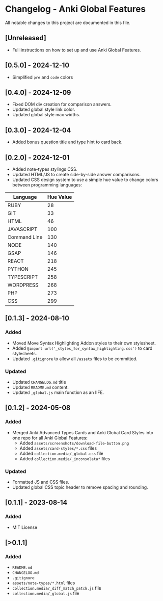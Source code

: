 # Changelog - Anki Global Features

All notable changes to this project are documented in this file.

## [Unreleased]

- Full instructions on how to set up and use Anki Global Features.

## [0.5.0] - 2024-12-10

- Simplified `pre` and `code` colors

## [0.4.0] - 2024-12-09

- Fixed DOM div creation for comparison answers.
- Updated global style link color.
- Updated global style max widths.

## [0.3.0] - 2024-12-04

- Added bonus question title and type hint to card back.

## [0.2.0] - 2024-12-01

- Added note-types stylings CSS.
- Updated HTML/JS to create side-by-side answer comparisons.
- Updated CSS design system to use a simple hue value to change colors between programming languages:

| Language     | Hue Value |
| ------------ | --------- |
| RUBY         | 28        |
| GIT          | 33        |
| HTML         | 46        |
| JAVASCRIPT   | 100       |
| Command Line | 130       |
| NODE         | 140       |
| GSAP         | 146       |
| REACT        | 218       |
| PYTHON       | 245       |
| TYPESCRIPT   | 258       |
| WORDPRESS    | 268       |
| PHP          | 273       |
| CSS          | 299       |

## [0.1.3] - 2024-08-10

### Added

- Moved Move Syntax Highlighting Addon styles to their own stylesheet.
- Added `@import url('_styles_for_syntax_highlighting.css')` to card stylesheets.
- Updated `.gitignore` to allow all `/assets` files to be committed.

### Updated

- Updated `CHANGELOG.md` title
- Updated `README.md` content.
- Updated `_global.js` main function as an IIFE.

## [0.1.2] - 2024-05-08

### Added

- Merged Anki Advanced Types Cards and Anki Global Card Styles into one repo for all Anki Global Features:
  - Added `assets/screenshots/download-file-button.png`
  - Added `assets/card-styles/*.css` files
  - Added `collection.media/_global.css` file
  - Added `collection.media/_inconsolata*` files

### Updated

- Formatted JS and CSS files.
- Updated global CSS topic header to remove spacing and rounding.

## [0.1.1] - 2023-08-14

### Added

- MIT License

## [>0.1.1]

### Added

- `README.md`
- `CHANGELOG.md`
- `.gitignore`
- `assets/note-types/*.html` files
- `collection.media/_diff_match_patch.js` file
- `collection.media/_global.js` file
